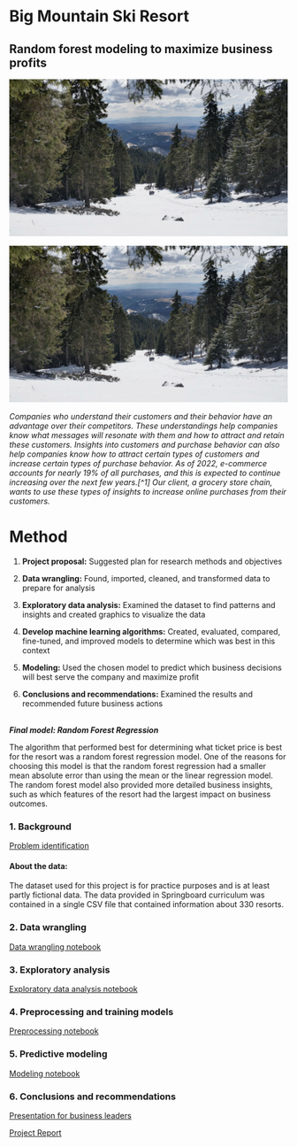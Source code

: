 # Big Mountain Ski Resort
## Random forest modeling to maximize business profits

![image](https://github.com/cctechsolutions/Original_projects/blob/main/revenue_analysis/additional_files/images/1bhmh2MHxcSbMdDqYW7C1jtGN7C8F-eaZ68cTuIR-i1Yhl-R2bA.png)

<images src="./additional_files/images/1bhmh2MHxcSbMdDqYW7C1jtGN7C8F-eaZ68cTuIR-i1Yhl-R2bA.png">

<img src="revenue_analysis/additional_files/images/1bhmh2MHxcSbMdDqYW7C1jtGN7C8F-eaZ68cTuIR-i1Yhl-R2bA.png" width='700'></p>

*Companies who understand their customers and their behavior have an advantage over their competitors.  These understandings help companies know what messages will resonate with them and how to attract and retain these customers.  Insights into customers and purchase behavior can also help companies know how to attract certain types of customers and increase certain types of purchase behavior.  As of 2022, e-commerce accounts for nearly 19% of all purchases, and this is expected to continue increasing over the next few years.[^1]  Our client, a grocery store chain, wants to use these types of insights to increase online purchases from their customers.*

# Method

1. **Project proposal:**  Suggested plan for research methods and objectives

2. **Data wrangling:**  Found, imported, cleaned, and transformed data to prepare for analysis

3. **Exploratory data analysis:**  Examined the dataset to find patterns and insights and created graphics to visualize the data

4. **Develop machine learning algorithms:**  Created, evaluated, compared, fine-tuned, and improved models to determine which was best in this context

5. **Modeling:**  Used the chosen model to predict which business decisions will best serve the company and maximize profit
   
6. **Conclusions and recommendations:**  Examined the results and recommended future business actions

 &nbsp;   
***Final model:   Random Forest Regression***
     
The algorithm that performed best for determining what ticket price is best for the resort was a random forest regression model.  One of the reasons for choosing this model is that the random forest regression had a smaller mean absolute error than using the mean or the linear regression model.  The random forest model also provided more detailed business insights, such as which features of the resort had the largest impact on business outcomes.

### 1. Background
[Problem identification](revenue_analysis/01_problem_identification)

#### About the data:
The dataset used for this project is for practice purposes and is at least partly fictional data.  The data provided in Springboard curriculum was contained in a single CSV file that contained information about 330 resorts. 

### 2. Data wrangling
[Data wrangling notebook](revenue_analysis/02_data_wrangling.ipynb)

### 3. Exploratory analysis
[Exploratory data analysis notebook](revenue_analysis/03_exploratory_data_analysis.ipynb)

### 4. Preprocessing and training models
[Preprocessing notebook](revenue_analysis/04_preprocessing_and_training.ipynb)

### 5. Predictive modeling
[Modeling notebook](revenue_analysis/05_modeling.ipynb)

### 6. Conclusions and recommendations
[Presentation for business leaders](revenue_analysis/06_presentation.ipynb)     

[Project Report](revenue_analysis/07_project_report.ipynb)
